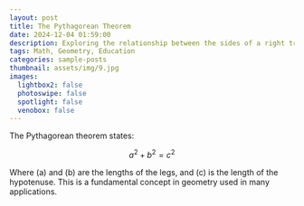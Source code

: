 ```yaml
---
layout: post
title: The Pythagorean Theorem
date: 2024-12-04 01:59:00
description: Exploring the relationship between the sides of a right triangle using the Pythagorean theorem.
tags: Math, Geometry, Education
categories: sample-posts
thumbnail: assets/img/9.jpg
images:
  lightbox2: false
  photoswipe: false
  spotlight: false
  venobox: false
---
```


The Pythagorean theorem states:

$$ a^2 + b^2 = c^2 $$

Where \(a\) and \(b\) are the lengths of the legs, and \(c\) is the length of the hypotenuse. This is a fundamental concept in geometry used in many applications.